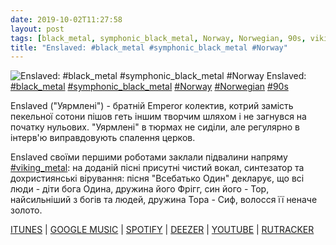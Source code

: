 ```yaml
---
date: 2019-10-02T11:27:58
layout: post
tags: [black_metal, symphonic_black_metal, Norway, Norwegian, 90s, viking_metal]
title: "Enslaved: #black_metal #symphonic_black_metal #Norway"
---
```

![Enslaved: #black_metal #symphonic_black_metal #Norway](https://res.cloudinary.com/vast-space-unexplored/image/upload/photos/photo_743_02-10-2019_11-27-58.jpg)
Enslaved: [#black_metal](/tags/#black_metal) [#symphonic_black_metal](/tags/#symphonic_black_metal) [#Norway](/tags/#Norway) [#Norwegian](/tags/#Norwegian) [#90s](/tags/#90s)

Enslaved (&quot;Уярмлені&quot;) - братній Emperor  колектив, котрий замість пекельної сотони пішов геть іншим творчим шляхом і не загнувся на початку нульових. &quot;Уярмлені&quot; в тюрмах не сиділи, але регулярно в інтерв&#39;ю виправдовують спалення церков.

Enslaved своїми першими роботами заклали підвалини напряму [#viking_metal](/tags/#viking_metal): на доданій пісні присутні чистий вокал, синтезатор та дохристиянські вірування: пісня &quot;Всебатько Один&quot; декларує, що всі люди - діти бога Одина, дружина його Фрігг, син його - Тор, найсильніший з богів та людей, дружина Тора - Сиф, волосся її неначе золото.

[ITUNES](https://music.apple.com/us/album/hordanes-land/1340157048) \| [GOOGLE MUSIC](https://play.google.com/music/m/Bbdylpyh4ihthdgjh7jxubx4eda?t=Hordanes_Land_-_Enslaved) \| [SPOTIFY](https://open.spotify.com/album/2cX6ihQPnXOA4NEIaWSE1I) \| [DEEZER](https://www.deezer.com/album/55035182?utm_source=deezer&amp;utm_content=album-55035182&amp;utm_term=1601611822_1570004697&amp;utm_medium=web) \| [YOUTUBE](https://www.youtube.com/watch?v=3vjUjL-r6zg) \| [RUTRACKER](https://rutracker.org/forum/viewtopic.php?t=3410807)